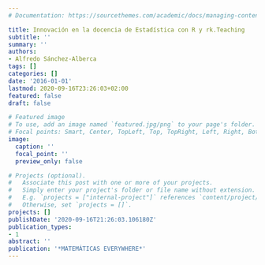 ```yaml
---
# Documentation: https://sourcethemes.com/academic/docs/managing-content/

title: Innovación en la docencia de Estadística con R y rk.Teaching
subtitle: ''
summary: ''
authors:
- Alfredo Sánchez-Alberca
tags: []
categories: []
date: '2016-01-01'
lastmod: 2020-09-16T23:26:03+02:00
featured: false
draft: false

# Featured image
# To use, add an image named `featured.jpg/png` to your page's folder.
# Focal points: Smart, Center, TopLeft, Top, TopRight, Left, Right, BottomLeft, Bottom, BottomRight.
image:
  caption: ''
  focal_point: ''
  preview_only: false

# Projects (optional).
#   Associate this post with one or more of your projects.
#   Simply enter your project's folder or file name without extension.
#   E.g. `projects = ["internal-project"]` references `content/project/deep-learning/index.md`.
#   Otherwise, set `projects = []`.
projects: []
publishDate: '2020-09-16T21:26:03.106180Z'
publication_types:
- 1
abstract: ''
publication: '*MATEMÁTICAS EVERYWHERE*'
---
```


